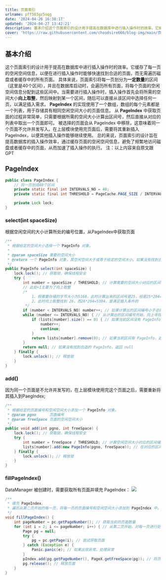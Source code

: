 ```yaml
---
title: 页面索引
urlname: pff583gz5nqg
date: '2024-04-26 16:38:17'
updated: '2024-04-27 13:42:21'
description: 基本介绍这个页面索引的设计用于提高在数据库中进行插入操作时的效率。它缓存了每一页的空闲空间信息，以便在进行插入操作时能够快速找到合适的页面，而无需遍历磁盘或者缓存中的所有页面。具体来说，页面索引将每一页划分为一定数量的区间（这里是40个区间），并且在数据库启动时，会遍历所有页面，将每个页面的空...
cover: 'https://raw.githubusercontent.com/choodsire666/blog-img/main/页面索引/cover.jpg'
---
```

## 基本介绍
这个页面索引的设计用于提高在数据库中进行插入操作时的效率。它缓存了每一页的空闲空间信息，以便在进行插入操作时能够快速找到合适的页面，而无需遍历磁盘或者缓存中的所有页面。
具体来说，页面索引将每一页划分为**一定数量**的区间（这里是40个区间），并且在数据库启动时，会遍历所有页面，将每个页面的空闲空间信息分配到这些区间中。当需要进行插入操作时，插入操作首先会将所需的空间大小**向上取整**，然后映射到某一个区间，随后可以直接从该区间中选择任何一页，以满足插入需求。
**PageIndex** 的实现使用了一个数组，数组的每个元素都是一个列表，用于存储具有相同空闲空间大小的页面信息。
从 **PageIndex** 中获取页面的过程非常简单，只需要根据所需的空间大小计算出区间号，然后直接从对应的列表中取出一个页面即可。
被选择的页面会从 PageIndex 中移除，这意味着同一个页面不允许并发写入。在上层模块使用完页面后，需要将其重新插入 PageIndex，以便其他插入操作能够继续使用。
总的来说，页面索引的设计旨在提高数据库的插入操作效率，通过缓存页面的空闲空间信息，避免了频繁地访问磁盘或者缓存中的页面，从而加速了插入操作的执行。
注：以上内容来自原文跟GPT
## PageIndex
```java
public class PageIndex {
    // 将一页划成40个区间
    private static final int INTERVALS_NO = 40;
    private static final int THRESHOLD = PageCache.PAGE_SIZE / INTERVALS_NO; //204

    private Lock lock;
}
```
### select(int spaceSize)
根据空闲空间的大小计算所处的编号位置，从PageIndex中获取页面
```java
/**
 * 根据给定的空间大小选择一个 PageInfo 对象。
 *
 * @param spaceSize 需要的空间大小
 * @return 一个 PageInfo 对象，其空闲空间大于或等于给定的空间大小。如果没有找到合适的 PageInfo，返回 null。
 */
public PageInfo select(int spaceSize) {
    lock.lock(); // 获取锁，确保线程安全
    try {
        int number = spaceSize / THRESHOLD; // 计算需要的空间大小对应的区间编号
        // 此处+1主要为了向上取整
        /*
            1、假需要存储的字节大小为5168，此时计算出来的区间号是25，但是25*204=5100显然是不满足条件的
            2、此时向上取整找到 26，而26*204=5304，是满足插入条件的
         */
        if (number < INTERVALS_NO) number++; // 如果计算出的区间编号小于总的区间数，编号加一
        while (number <= INTERVALS_NO) { // 从计算出的区间编号开始，向上寻找合适的 PageInfo
            if (lists[number].size() == 0) { // 如果当前区间没有 PageInfo，继续查找下一个区间
                number++;
                continue;
            }
            return lists[number].remove(0); // 如果当前区间有 PageInfo，返回第一个 PageInfo，并从列表中移除
        }
        return null; // 如果没有找到合适的 PageInfo，返回 null
    } finally {
        lock.unlock(); // 释放锁
    }
}
```
### add()
因为同一个页面是不允许并发写的，在上层模块使用完这个页面之后，需要重新将其插入到PaegIndex;
```java
/**
 * 根据给定的页面编号和空闲空间大小添加一个 PageInfo 对象。
 * @param pgno      页面编号
 * @param freeSpace 页面的空闲空间大小
 */
public void add(int pgno, int freeSpace) {
    lock.lock(); // 获取锁，确保线程安全
    try {
        int number = freeSpace / THRESHOLD; // 计算空闲空间大小对应的区间编号
        lists[number].add(new PageInfo(pgno, freeSpace)); // 在对应的区间列表中添加一个新的 PageInfo 对象
    } finally {
        lock.unlock(); // 释放锁
    }
}
```
### fillPageIndex()
DataManager 被创建时，需要获取所有页面并填充 PageIndex：
![](https://raw.githubusercontent.com/choodsire666/blog-img/main/页面索引/b519357702f4b62d0fd5639a518a2393.png)
```java
/**
 * 填充 PageIndex。
 * 遍历从第二页开始的每一页，将每一页的页面编号和空闲空间大小添加到 PageIndex 中。
 */
void fillPageIndex() {
    int pageNumber = pc.getPageNumber(); // 获取当前的页面数量
    for (int i = 2; i <= pageNumber; i++) { // 从第二页开始，对每一页进行处理
        Page pg = null;
        try {
            pg = pc.getPage(i); // 尝试获取页面
        } catch (Exception e) {
            Panic.panic(e); // 如果出现异常，处理异常
        }
        pIndex.add(pg.getPageNumber(), PageX.getFreeSpace(pg)); // 将页面编号和页面的空闲空间大小添加到 PageIndex 中
        pg.release(); // 释放页面
    }
}
```

